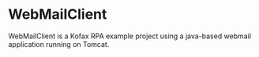 # WebMailClient
WebMailClient is a Kofax RPA example project using a java-based webmail application running on Tomcat.
